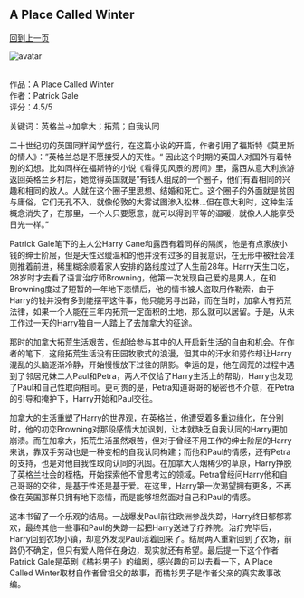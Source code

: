 ## A Place Called Winter
[回到上一页](https://boheme13.github.io/Reviews/)  &nbsp;&nbsp;

![avatar](https://i.ytimg.com/vi/hDh4EEh6N1E/maxresdefault.jpg)
<br>
<br>

作品：A Place Called Winter<br>
作者：Patrick Gale<br>
评分：4.5/5<br>

关键词：英格兰->加拿大；拓荒；自我认同

二十世纪初的英国同样润学盛行，在这篇小说的开篇，作者引用了福斯特《莫里斯的情人》：”英格兰总是不愿接受人的天性。“ 因此这个时期的英国人对国外有着特别的幻想。比如同样在福斯特的小说《看得见风景的房间》里，露西从意大利旅游返回英格兰乡村后，她觉得英国就是”有钱人组成的一个圈子，他们有着相同的兴趣和相同的敌人。人就在这个圈子里思想、结婚和死亡。这个圈子的外面就是贫困与庸俗，它们无孔不入，就像伦敦的大雾试图渗入松林…但在意大利时，这种生活概念消失了，在那里，一个人只要愿意，就可以得到平等的温暖，就像人人能享受日光一样。”

Patrick Gale笔下的主人公Harry Cane和露西有着同样的隔阂，他是有点家族小钱的绅士阶层，但是天性迟缓温和的他并没有过多的自我意识，在无形中被社会准则推着前进，稀里糊涂顺着家人安排的路线度过了人生前28年。Harry天生口吃，28岁时才去看了语言治疗师Browning，他第一次发现自己爱的是男人，在和Browning度过了短暂的一年地下恋情后，他的情书被人盗取用作勒索，由于Harry的钱并没有多到能摆平这件事，他只能另寻出路，而在当时，加拿大有拓荒法律，如果一个人能在三年内拓荒一定面积的土地，那么就可以居留。于是，从未工作过一天的Harry独自一人踏上了去加拿大的征途。

那时的加拿大拓荒生活艰苦，但却给参与其中的人开启新生活的自由和机会。在作者的笔下，这段拓荒生活没有田园牧歌式的浪漫，但其中的汗水和劳作却让Harry混乱的头脑逐渐冷静，开始慢慢放下过往的阴影。幸运的是，他在阔荒的过程中遇到了邻居兄妹二人Paul和Petra，两人不仅给了Harry生活上的帮助，Harry也发现了Paul和自己性取向相同。更可贵的是，Petra知道哥哥的秘密也不介意，在Petra的引导和掩护下，Harry开始和Paul交往。

加拿大的生活重塑了Harry的世界观，在英格兰，他遭受着多重边缘化，在分别时，他的初恋Browning对那段感情大加讽刺，让本就缺乏自我认同的Harry更加崩溃。而在加拿大，拓荒生活虽然艰苦，但对于曾经不用工作的绅士阶层的Harry来说，靠双手劳动也是一种变相的自我认同构建；而他和Paul的情感，还有Petra的支持，也是对他自我性取向认同的巩固。在加拿大人烟稀少的草原，Harry挣脱了英格兰社会的桎梏，开始探索他不曾思考过的领域。Petra曾经问Harry他和自己哥哥的交往，是基于性还是基于爱。在这里，Harry第一次渴望拥有更多，不再像在英国那样只拥有地下恋情，而是能够坦然面对自己和Paul的情感。

这本书留了一个乐观的结局。一战爆发Paul前往欧洲参战失踪，Harry终日郁郁寡欢，最终其他一些事和Paul的失踪一起把Harry送进了疗养院。治疗完毕后，Harry回到农场小镇，却意外发现Paul活着回来了。结局两人重新回到了农场，前路仍不确定，但只有爱人陪伴在身边，现实就还有希望。最后提一下这个作者Patrick Gale是英剧《橘衫男子》的编剧，感兴趣的可以去看一下，A Place Called Winter取材自作者曾祖父的故事，而橘衫男子是作者父亲的真实故事改编。